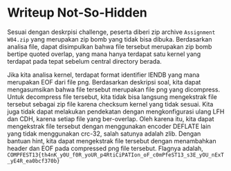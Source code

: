 # Writeup Not-So-Hidden

Sesuai dengan deskrpisi challenge, peserta diberi zip archive `Assignment W04.zip` yang merupakan zip bomb yang tidak bisa dibuka. Berdasarkan analisa file, dapat disimpulkan bahwa file tersebut merupakan zip bomb bertipe quoted overlap, yang mana hanya terdapat satu kernel yang terdapat pada tepat sebelum central directory berada.

Jika kita analisa kernel, terdapat format identifier IENDB yang mana merupakan EOF dari file png. Berdasarkan deskripsi soal, kita dapat mengasumsikan bahwa file tersebut merupakan file png yang dicompress. Untuk decompress file tersebut, kita tidak bisa langsung mengekstrak file tersebut sebagai zip file karena checksum kernel yang tidak sesuai. Kita juga tidak dapat melakukan pendekatan dengan mengkonfigurasi ulang LFH dan CDH, karena setiap file yang ber-overlap. Oleh karena itu, kita dapat mengekstrak file tersebut dengan menggunakan encoder DEFLATE lain yang tidak menggunakan crc-32, salah satunya adalah zlib. Dengan bantuan hint, kita dapat mengekstrak file tersebut dengan menambahkan header dan EOF pada compressed png file tersebut. Flagnya adalah, `COMPFEST13{th4nK_y0U_f0R_yoUR_p4RtiCiPATIon_oF_c0mPfeST13_s3E_yOU_nExT_yE4R_ea0bcf370b}`
